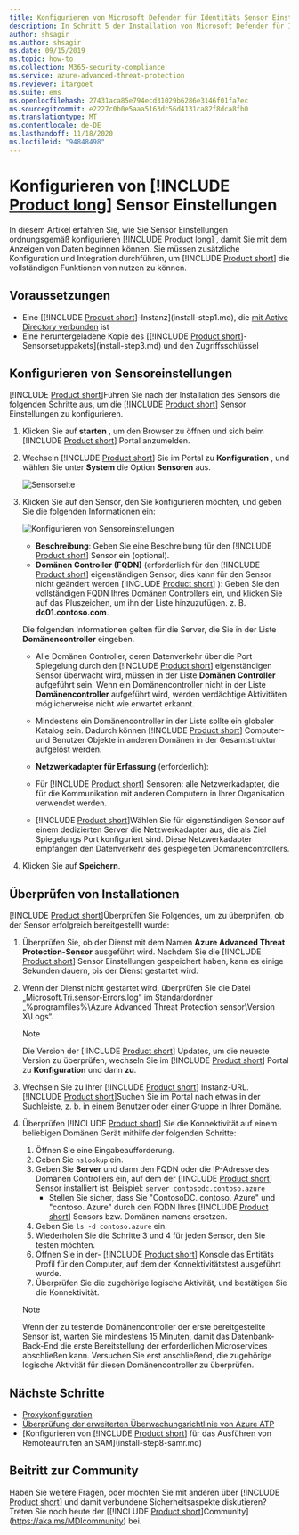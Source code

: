 ```yaml
---
title: Konfigurieren von Microsoft Defender für Identitäts Sensor Einstellungen konzeptionell
description: In Schritt 5 der Installation von Microsoft Defender für Identity können Sie die Einstellungen für den eigenständigen Defender für Identity-Sensor konfigurieren.
author: shsagir
ms.author: shsagir
ms.date: 09/15/2019
ms.topic: how-to
ms.collection: M365-security-compliance
ms.service: azure-advanced-threat-protection
ms.reviewer: itargoet
ms.suite: ems
ms.openlocfilehash: 27431aca85e794ecd31029b6286e3146f01fa7ec
ms.sourcegitcommit: e2227c0b0e5aaa5163dc56d4131ca82f8dca8fb0
ms.translationtype: MT
ms.contentlocale: de-DE
ms.lasthandoff: 11/18/2020
ms.locfileid: "94848498"
---
```

# <a name="configure-product-long-sensor-settings"></a>Konfigurieren von [!INCLUDE [Product long](includes/product-long.md)] Sensor Einstellungen

In diesem Artikel erfahren Sie, wie Sie Sensor Einstellungen ordnungsgemäß konfigurieren [!INCLUDE [Product long](includes/product-long.md)] , damit Sie mit dem Anzeigen von Daten beginnen können. Sie müssen zusätzliche Konfiguration und Integration durchführen, um [!INCLUDE [Product short](includes/product-short.md)] die vollständigen Funktionen von nutzen zu können.

## <a name="prerequisites"></a>Voraussetzungen

- Eine [[!INCLUDE [Product short](includes/product-short.md)]-Instanz](install-step1.md), die [mit Active Directory verbunden](install-step2.md) ist
- Eine heruntergeladene Kopie des [[!INCLUDE [Product short](includes/product-short.md)]-Sensorsetuppakets](install-step3.md) und den Zugriffsschlüssel

## <a name="configure-sensor-settings"></a>Konfigurieren von Sensoreinstellungen

[!INCLUDE [Product short](includes/product-short.md)]Führen Sie nach der Installation des Sensors die folgenden Schritte aus, um die [!INCLUDE [Product short](includes/product-short.md)] Sensor Einstellungen zu konfigurieren.

1. Klicken Sie auf **starten** , um den Browser zu öffnen und sich beim [!INCLUDE [Product short](includes/product-short.md)] Portal anzumelden.

1. Wechseln [!INCLUDE [Product short](includes/product-short.md)] Sie im Portal zu **Konfiguration** , und wählen Sie unter **System** die Option **Sensoren** aus.

    ![Sensorseite](media/sensor-config.png)

1. Klicken Sie auf den Sensor, den Sie konfigurieren möchten, und geben Sie die folgenden Informationen ein:

    ![Konfigurieren von Sensoreinstellungen](media/sensor-config-2.png)

    - **Beschreibung**: Geben Sie eine Beschreibung für den [!INCLUDE [Product short](includes/product-short.md)] Sensor ein (optional).
    - **Domänen Controller (FQDN)** (erforderlich für den [!INCLUDE [Product short](includes/product-short.md)] eigenständigen Sensor, dies kann für den Sensor nicht geändert werden [!INCLUDE [Product short](includes/product-short.md)] ): Geben Sie den vollständigen FQDN Ihres Domänen Controllers ein, und klicken Sie auf das Pluszeichen, um ihn der Liste hinzuzufügen. z. B. **dc01.contoso.com**.

    Die folgenden Informationen gelten für die Server, die Sie in der Liste **Domänencontroller** eingeben.
    - Alle Domänen Controller, deren Datenverkehr über die Port Spiegelung durch den [!INCLUDE [Product short](includes/product-short.md)] eigenständigen Sensor überwacht wird, müssen in der Liste **Domänen Controller** aufgeführt sein. Wenn ein Domänencontroller nicht in der Liste **Domänencontroller** aufgeführt wird, werden verdächtige Aktivitäten möglicherweise nicht wie erwartet erkannt.
    - Mindestens ein Domänencontroller in der Liste sollte ein globaler Katalog sein. Dadurch können [!INCLUDE [Product short](includes/product-short.md)] Computer-und Benutzer Objekte in anderen Domänen in der Gesamtstruktur aufgelöst werden.

    - **Netzwerkadapter für Erfassung** (erforderlich):

    - Für [!INCLUDE [Product short](includes/product-short.md)] Sensoren: alle Netzwerkadapter, die für die Kommunikation mit anderen Computern in Ihrer Organisation verwendet werden.
    - [!INCLUDE [Product short](includes/product-short.md)]Wählen Sie für eigenständigen Sensor auf einem dedizierten Server die Netzwerkadapter aus, die als Ziel Spiegelungs Port konfiguriert sind. Diese Netzwerkadapter empfangen den Datenverkehr des gespiegelten Domänencontrollers.

1. Klicken Sie auf **Speichern**.

## <a name="validate-installations"></a>Überprüfen von Installationen

[!INCLUDE [Product short](includes/product-short.md)]Überprüfen Sie Folgendes, um zu überprüfen, ob der Sensor erfolgreich bereitgestellt wurde:

1. Überprüfen Sie, ob der Dienst mit dem Namen **Azure Advanced Threat Protection-Sensor** ausgeführt wird. Nachdem Sie die [!INCLUDE [Product short](includes/product-short.md)] Sensor Einstellungen gespeichert haben, kann es einige Sekunden dauern, bis der Dienst gestartet wird.

1. Wenn der Dienst nicht gestartet wird, überprüfen Sie die Datei „Microsoft.Tri.sensor-Errors.log“ im Standardordner „%programfiles%\Azure Advanced Threat Protection sensor\Version X\Logs“.

    >[!NOTE]
    > Die Version der [!INCLUDE [Product short](includes/product-short.md)] Updates, um die neueste Version zu überprüfen, wechseln Sie im [!INCLUDE [Product short](includes/product-short.md)] Portal zu **Konfiguration** und dann **zu**.

1. Wechseln Sie zu Ihrer [!INCLUDE [Product short](includes/product-short.md)] Instanz-URL. [!INCLUDE [Product short](includes/product-short.md)]Suchen Sie im Portal nach etwas in der Suchleiste, z. b. in einem Benutzer oder einer Gruppe in Ihrer Domäne.

1. Überprüfen [!INCLUDE [Product short](includes/product-short.md)] Sie die Konnektivität auf einem beliebigen Domänen Gerät mithilfe der folgenden Schritte:
    1. Öffnen Sie eine Eingabeaufforderung.
    1. Geben Sie `nslookup` ein.
    1. Geben Sie **Server** und dann den FQDN oder die IP-Adresse des Domänen Controllers ein, auf dem der [!INCLUDE [Product short](includes/product-short.md)] Sensor installiert ist. Beispiel: `server contosodc.contoso.azure`
        - Stellen Sie sicher, dass Sie "ContosoDC. contoso. Azure" und "contoso. Azure" durch den FQDN Ihres [!INCLUDE [Product short](includes/product-short.md)] Sensors bzw. Domänen namens ersetzen.
    1. Geben Sie `ls -d contoso.azure` ein.
    1. Wiederholen Sie die Schritte 3 und 4 für jeden Sensor, den Sie testen möchten.
    1. Öffnen Sie in der- [!INCLUDE [Product short](includes/product-short.md)] Konsole das Entitäts Profil für den Computer, auf dem der Konnektivitätstest ausgeführt wurde.
    1. Überprüfen Sie die zugehörige logische Aktivität, und bestätigen Sie die Konnektivität.

    > [!NOTE]
    >Wenn der zu testende Domänencontroller der erste bereitgestellte Sensor ist, warten Sie mindestens 15 Minuten, damit das Datenbank-Back-End die erste Bereitstellung der erforderlichen Microservices abschließen kann. Versuchen Sie erst anschließend, die zugehörige logische Aktivität für diesen Domänencontroller zu überprüfen.

## <a name="next-steps"></a>Nächste Schritte

- [Proxykonfiguration](configure-proxy.md)
- [Überprüfung der erweiterten Überwachungsrichtlinie von Azure ATP](configure-windows-event-collection.md)
- [Konfigurieren von [!INCLUDE [Product short](includes/product-short.md)] für das Ausführen von Remoteaufrufen an SAM](install-step8-samr.md)

## <a name="join-the-community"></a>Beitritt zur Community

Haben Sie weitere Fragen, oder möchten Sie mit anderen über [!INCLUDE [Product short](includes/product-short.md)] und damit verbundene Sicherheitsaspekte diskutieren? Treten Sie noch heute der [[!INCLUDE [Product short](includes/product-short.md)]Community](https://aka.ms/MDIcommunity) bei.
